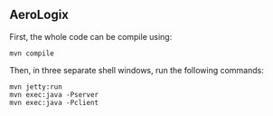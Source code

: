 AeroLogix
----------------------

First, the whole code can be compile using:

    mvn compile

Then, in three separate shell windows, run the following commands:
    
    mvn jetty:run
    mvn exec:java -Pserver
    mvn exec:java -Pclient
